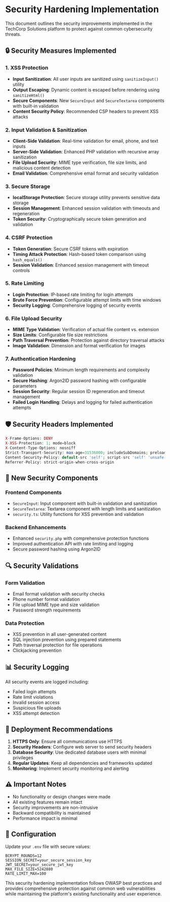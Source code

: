 
# Security Hardening Implementation

This document outlines the security improvements implemented in the TechCorp Solutions platform to protect against common cybersecurity threats.

## 🔒 Security Measures Implemented

### 1. XSS Protection
- **Input Sanitization**: All user inputs are sanitized using `sanitizeInput()` utility
- **Output Escaping**: Dynamic content is escaped before rendering using `sanitizeHtml()`
- **Secure Components**: New `SecureInput` and `SecureTextarea` components with built-in validation
- **Content Security Policy**: Recommended CSP headers to prevent XSS attacks

### 2. Input Validation & Sanitization
- **Client-Side Validation**: Real-time validation for email, phone, and text inputs
- **Server-Side Validation**: Enhanced PHP validation with recursive array sanitization
- **File Upload Security**: MIME type verification, file size limits, and malicious content detection
- **Email Validation**: Comprehensive email format and security validation

### 3. Secure Storage
- **localStorage Protection**: Secure storage utility prevents sensitive data storage
- **Session Management**: Enhanced session validation with timeouts and regeneration
- **Token Security**: Cryptographically secure token generation and validation

### 4. CSRF Protection
- **Token Generation**: Secure CSRF tokens with expiration
- **Timing Attack Protection**: Hash-based token comparison using `hash_equals()`
- **Session Validation**: Enhanced session management with timeout controls

### 5. Rate Limiting
- **Login Protection**: IP-based rate limiting for login attempts
- **Brute Force Prevention**: Configurable attempt limits with time windows
- **Security Logging**: Comprehensive logging of security events

### 6. File Upload Security
- **MIME Type Validation**: Verification of actual file content vs. extension
- **Size Limits**: Configurable file size restrictions
- **Path Traversal Prevention**: Protection against directory traversal attacks
- **Image Validation**: Dimension and format verification for images

### 7. Authentication Hardening
- **Password Policies**: Minimum length requirements and complexity validation
- **Secure Hashing**: Argon2ID password hashing with configurable parameters
- **Session Security**: Regular session ID regeneration and timeout management
- **Failed Login Handling**: Delays and logging for failed authentication attempts

## 🛡️ Security Headers Implemented

```php
X-Frame-Options: DENY
X-XSS-Protection: 1; mode=block
X-Content-Type-Options: nosniff
Strict-Transport-Security: max-age=31536000; includeSubDomains; preload
Content-Security-Policy: default-src 'self'; script-src 'self' 'unsafe-inline'; ...
Referrer-Policy: strict-origin-when-cross-origin
```

## 📝 New Security Components

### Frontend Components
- `SecureInput`: Input component with built-in validation and sanitization
- `SecureTextarea`: Textarea component with length limits and sanitization
- `security.ts`: Utility functions for XSS prevention and validation

### Backend Enhancements
- Enhanced `security.php` with comprehensive protection functions
- Improved authentication API with rate limiting and logging
- Secure password hashing using Argon2ID

## 🔍 Security Validations

### Form Validation
- Email format validation with security checks
- Phone number format validation
- File upload MIME type and size validation
- Password strength requirements

### Data Protection
- XSS prevention in all user-generated content
- SQL injection prevention using prepared statements
- Path traversal protection for file operations
- Clickjacking prevention

## 📊 Security Logging

All security events are logged including:
- Failed login attempts
- Rate limit violations
- Invalid session access
- Suspicious file uploads
- XSS attempt detection

## 🚀 Deployment Recommendations

1. **HTTPS Only**: Ensure all communications use HTTPS
2. **Security Headers**: Configure web server to send security headers
3. **Database Security**: Use dedicated database users with minimal privileges
4. **Regular Updates**: Keep all dependencies and frameworks updated
5. **Monitoring**: Implement security monitoring and alerting

## ⚠️ Important Notes

- No functionality or design changes were made
- All existing features remain intact
- Security improvements are non-intrusive
- Backward compatibility is maintained
- Performance impact is minimal

## 🔧 Configuration

Update your `.env` file with secure values:
```env
BCRYPT_ROUNDS=12
SESSION_SECRET=your_secure_session_key
JWT_SECRET=your_secure_jwt_key
MAX_FILE_SIZE=5242880
RATE_LIMIT_MAX=100
```

This security hardening implementation follows OWASP best practices and provides comprehensive protection against common web vulnerabilities while maintaining the platform's existing functionality and user experience.

